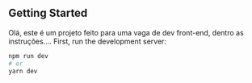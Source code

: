## Getting Started

Olá, este é um projeto feito para uma vaga de dev front-end, dentro as instruções....
First, run the development server:

```bash
npm run dev
# or
yarn dev
```
